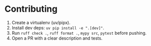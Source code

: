 # Contributing

1. Create a virtualenv (uv/pipx).
2. Install dev deps: `uv pip install -e ".[dev]"`.
3. Run `ruff check .`, `ruff format .`, `mypy src`, `pytest` before pushing.
4. Open a PR with a clear description and tests.
